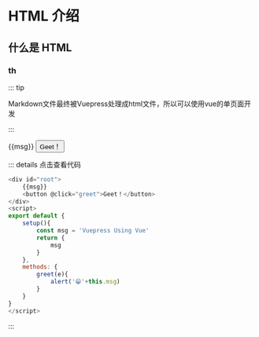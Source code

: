 
# HTML 介绍

## 什么是 HTML

### th
::: tip 

Markdown文件最终被Vuepress处理成html文件，所以可以使用vue的单页面开发

:::



<div id="root">
    {{msg}}
    <button @click="greet">Geet！</button>
</div>


::: details 点击查看代码

```js
<div id="root">
    {{msg}}
    <button @click="greet">Geet！</button>
</div>
<script>
export default {
    setup(){
        const msg = 'Vuepress Using Vue'
        return {
            msg
        }
    },
    methods: {
        greet(e){
            alert('😁'+this.msg)
        }
    }
}
</script>
```

:::







<script>

export default {
    setup(){
        const msg = 'Vuepress Using Vue'
        return {
            msg
        }
    },
    methods: {
        greet(e){
            alert('😁'+this.msg)
        }
    }
}
</script>